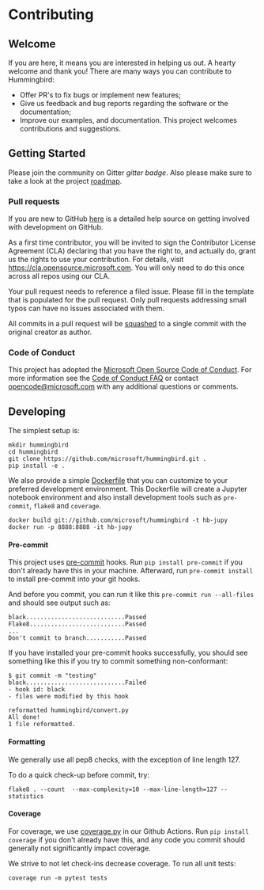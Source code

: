 # Contributing

## Welcome

If you are here, it means you are interested in helping us out. A hearty welcome and thank you! There are many ways you can contribute to Hummingbird:

* Offer PR's to fix bugs or implement new features;
* Give us feedback and bug reports regarding the software or the documentation;
* Improve our examples, and documentation.
This project welcomes contributions and suggestions.

## Getting Started

Please join the community on Gitter *gitter badge*. Also please make sure to take a look at the project [roadmap](wiki/Roadmap-for-Upcoming-Features-and-Support).


### Pull requests
If you are new to GitHub [here](https://help.github.com/categories/collaborating-with-issues-and-pull-requests/) is a detailed help source on getting involved with development on GitHub.

As a first time contributor, you will be invited to sign the Contributor License Agreement (CLA) declaring that you have the right to, and actually do, grant us
the rights to use your contribution. For details, visit https://cla.opensource.microsoft.com. You will only need to do this once across all repos using our CLA.

Your pull request needs to reference a filed issue. Please fill in the template that is populated for the pull request. Only pull requests addressing small typos can have no issues associated with them.

All commits in a pull request will be [squashed](https://github.blog/2016-04-01-squash-your-commits/) to a single commit with the original creator as author.

### Code of Conduct
This project has adopted the [Microsoft Open Source Code of Conduct](https://opensource.microsoft.com/codeofconduct/).
For more information see the [Code of Conduct FAQ](https://opensource.microsoft.com/codeofconduct/faq/) or
contact [opencode@microsoft.com](mailto:opencode@microsoft.com) with any additional questions or comments.

## Developing
The simplest setup is:
```
mkdir hummingbird
cd hummingbird
git clone https://github.com/microsoft/hummingbird.git .
pip install -e .
```

We also provide a simple [Dockerfile](https://github.com/microsoft/hummingbird/blob/master/Dockerfile) that you can customize to your preferred development environment. This Dockerfile will create a Jupyter notebook environment and also install development tools such as `pre-commit`, `flake8` and `coverage`.
```
docker build git://github.com/microsoft/hummingbird -t hb-jupy
docker run -p 8888:8888 -it hb-jupy
```

#### Pre-commit
This project uses [pre-commit](https://pre-commit.com/) hooks. Run  `pip install pre-commit` if you don't already have this in your machine. Afterward, run `pre-commit install` to install pre-commit into your git hooks.

And before you commit, you can run it like this `pre-commit run --all-files` and should see output such as:

```
black............................Passed
Flake8...........................Passed
...
Don't commit to branch...........Passed
```

If you have installed your pre-commit hooks successfully, you should see something like this if you try to commit something non-conformant:
```
$ git commit -m "testing"
black............................Failed
- hook id: black
- files were modified by this hook

reformatted hummingbird/convert.py
All done!
1 file reformatted.
```

#### Formatting
We generally use all pep8 checks, with the exception of line length 127.

To do a quick check-up before commit, try:
```
flake8 . --count  --max-complexity=10 --max-line-length=127 --statistics
```

#### Coverage

For coverage, we use [coverage.py](https://coverage.readthedocs.io/en/coverage-5.0.4/) in our Github Actions.  Run  `pip install coverage` if you don't already have this, and any code you commit should generally not significantly impact coverage.

We strive to not let check-ins decrease coverage.  To run all unit tests:
```
coverage run -m pytest tests
```

